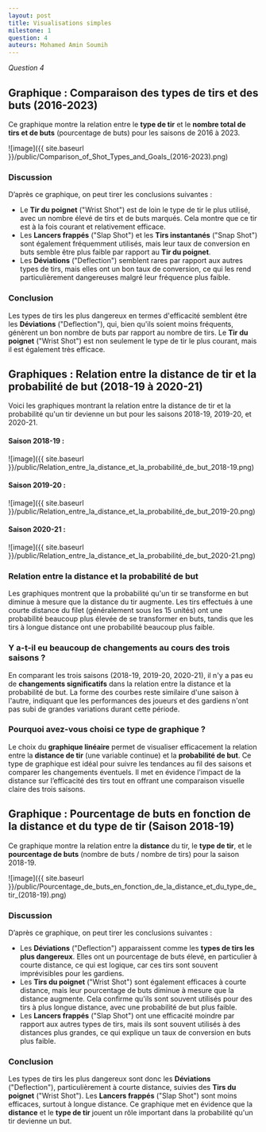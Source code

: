 ```yaml
---
layout: post
title: Visualisations simples
milestone: 1
question: 4
auteurs: Mohamed Amin Soumih
---
```


*Question 4*

## Graphique : Comparaison des types de tirs et des buts (2016-2023)

Ce graphique montre la relation entre le **type de tir** et le **nombre total de tirs et de buts** (pourcentage de buts) pour les saisons de 2016 à 2023.

![image]({{ site.baseurl }}/public/Comparison_of_Shot_Types_and_Goals_(2016-2023).png)

### Discussion

D’après ce graphique, on peut tirer les conclusions suivantes :

- Le **Tir du poignet** ("Wrist Shot") est de loin le type de tir le plus utilisé, avec un nombre élevé de tirs et de buts marqués. Cela montre que ce tir est à la fois courant et relativement efficace.
- Les **Lancers frappés** ("Slap Shot") et les **Tirs instantanés** ("Snap Shot") sont également fréquemment utilisés, mais leur taux de conversion en buts semble être plus faible par rapport au **Tir du poignet**.
- Les **Déviations** ("Deflection") semblent rares par rapport aux autres types de tirs, mais elles ont un bon taux de conversion, ce qui les rend particulièrement dangereuses malgré leur fréquence plus faible.

### Conclusion

Les types de tirs les plus dangereux en termes d'efficacité semblent être les **Déviations** ("Deflection"), qui, bien qu'ils soient moins fréquents, génèrent un bon nombre de buts par rapport au nombre de tirs. Le **Tir du poignet** ("Wrist Shot") est non seulement le type de tir le plus courant, mais il est également très efficace.



## Graphiques : Relation entre la distance de tir et la probabilité de but (2018-19 à 2020-21)

Voici les graphiques montrant la relation entre la distance de tir et la probabilité qu'un tir devienne un but pour les saisons 2018-19, 2019-20, et 2020-21.

#### Saison 2018-19 :
![image]({{ site.baseurl }}/public/Relation_entre_la_distance_et_la_probabilité_de_but_2018-19.png)
#### Saison 2019-20 :
![image]({{ site.baseurl }}/public/Relation_entre_la_distance_et_la_probabilité_de_but_2019-20.png)
#### Saison 2020-21 :
![image]({{ site.baseurl }}/public/Relation_entre_la_distance_et_la_probabilité_de_but_2020-21.png)
### Relation entre la distance et la probabilité de but

Les graphiques montrent que la probabilité qu'un tir se transforme en but diminue à mesure que la distance du tir augmente. Les tirs effectués à une courte distance du filet (généralement sous les 15 unités) ont une probabilité beaucoup plus élevée de se transformer en buts, tandis que les tirs à longue distance ont une probabilité beaucoup plus faible.

### Y a-t-il eu beaucoup de changements au cours des trois saisons ?

En comparant les trois saisons (2018-19, 2019-20, 2020-21), il n'y a pas eu de **changements significatifs** dans la relation entre la distance et la probabilité de but. La forme des courbes reste similaire d'une saison à l'autre, indiquant que les performances des joueurs et des gardiens n'ont pas subi de grandes variations durant cette période.

### Pourquoi avez-vous choisi ce type de graphique ?

Le choix du **graphique linéaire** permet de visualiser efficacement la relation entre la **distance de tir** (une variable continue) et la **probabilité de but**. Ce type de graphique est idéal pour suivre les tendances au fil des saisons et comparer les changements éventuels. Il met en évidence l’impact de la distance sur l’efficacité des tirs tout en offrant une comparaison visuelle claire des trois saisons.

## Graphique : Pourcentage de buts en fonction de la distance et du type de tir (Saison 2018-19)

Ce graphique montre la relation entre la **distance** du tir, le **type de tir**, et le **pourcentage de buts** (nombre de buts / nombre de tirs) pour la saison 2018-19.

![image]({{ site.baseurl }}/public/Pourcentage_de_buts_en_fonction_de_la_distance_et_du_type_de_tir_(2018-19).png)
### Discussion

D’après ce graphique, on peut tirer les conclusions suivantes :

- Les **Déviations** ("Deflection") apparaissent comme les **types de tirs les plus dangereux**. Elles ont un pourcentage de buts élevé, en particulier à courte distance, ce qui est logique, car ces tirs sont souvent imprévisibles pour les gardiens.
- Les **Tirs du poignet** ("Wrist Shot") sont également efficaces à courte distance, mais leur pourcentage de buts diminue à mesure que la distance augmente. Cela confirme qu'ils sont souvent utilisés pour des tirs à plus longue distance, avec une probabilité de but plus faible.
- Les **Lancers frappés** ("Slap Shot") ont une efficacité moindre par rapport aux autres types de tirs, mais ils sont souvent utilisés à des distances plus grandes, ce qui explique un taux de conversion en buts plus faible.

### Conclusion

Les types de tirs les plus dangereux sont donc les **Déviations** ("Deflection"), particulièrement à courte distance, suivies des **Tirs du poignet** ("Wrist Shot"). Les **Lancers frappés** ("Slap Shot") sont moins efficaces, surtout à longue distance. Ce graphique met en évidence que la **distance** et le **type de tir** jouent un rôle important dans la probabilité qu'un tir devienne un but.
